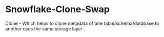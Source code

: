 # Snowflake-Clone-Swap
Clone  - Which helps to clone metadata of one table/schema/database to another uses the same storage layer .
